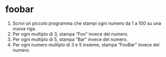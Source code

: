 # foobar

1. Scrivi un piccolo programma che stampi ogni numero da 1 a 100 su una nuova riga.
2. Per ogni multiplo di 3, stampa “Foo” invece del numero. 
3. Per ogni multiplo di 5, stampa “Bar” invece del numero. 
4. Per ogni numero multiplo di 3 e 5 insieme, stampa “FooBar” invece del numero.
